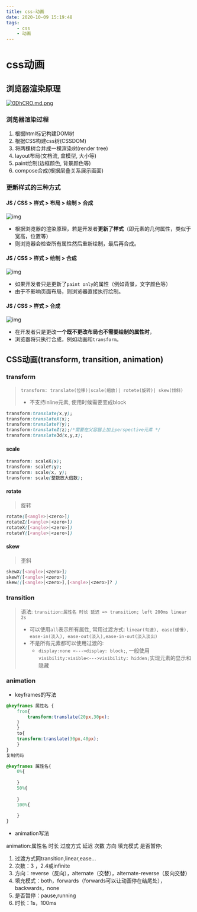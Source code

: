 ```yaml
---
title: css-动画
date: 2020-10-09 15:19:48
tags: 
	- css
	- 动画
---
```


# css动画

## 浏览器渲染原理

[![0DhCRO.md.png](https://s1.ax1x.com/2020/10/09/0DhCRO.md.png)](https://imgchr.com/i/0DhCRO)

### 浏览器渲染过程

1. 根据html标记构建DOM树
2. 根据CSS构建css树(CSSDOM)
3. 将两棵树合并成一棵渲染树(render tree)
4. layout布局(文档流, 盒模型, 大小等)
5. paint绘制(边框颜色, 背景颜色等)
6. compose合成(根据层叠关系展示画面)

### 更新样式的三种方式

#### JS / CSS > 样式 > 布局 > 绘制 > 合成



![img](https://user-gold-cdn.xitu.io/2020/5/4/171dde4a96e82fe1?imageView2/0/w/1280/h/960/format/webp/ignore-error/1)

- 根据浏览器的渲染原理，若是开发者**更新了样式**（即元素的几何属性，类似于宽高，位置等）
- 则浏览器会检查所有属性然后重新绘制，最后再合成。



#### JS / CSS > 样式 > 绘制 > 合成



![img](https://user-gold-cdn.xitu.io/2020/5/4/171dde4fe149e0a2?imageView2/0/w/1280/h/960/format/webp/ignore-error/1)

- 如果开发者只是更新了`paint only`的属性（例如背景，文字颜色等）
- 由于不影响页面布局，则浏览器直接执行绘制。



#### JS / CSS > 样式 > 合成



![img](https://user-gold-cdn.xitu.io/2020/5/4/171dde5405781ebe?imageView2/0/w/1280/h/960/format/webp/ignore-error/1)

- 在开发者只是更改**一个既不更改布局也不需要绘制的属性时**，
- 浏览器将只执行合成，例如动画和`transform`。

## CSS动画(transform, transition, animation)

### transform

> `transform: translate(位移)|scale(缩放)| rotete(旋转)| skew(倾斜)`
>
> - 不支持inline元素, 使用时候需要变成block

```css
transform:translate(x,y);
transform:translateX(x);
transform:translateY(y);
transform:translateZ(z);/*需要在父容器上加上perspective元素 */
transform:translate3d(x,y,z);
```



#### scale

```css
transform: scaleX(x);
transform: scaleY(y);
transform: scale(x, y);
transform: scale(整数放大倍数);
```

#### rotate

> 旋转

```css
rotate([<angle>|<zero>])
rotateZ([<angle>|<zero>])
rotateX([<angle>|<zero>])
rotateY([<angle>|<zero>])
```



#### skew

> 歪斜

```css
skewX([<angle>|<zero>])
skewY([<angle>|<zero>])
skew(([<angle>|<zero>],[<angle>|<zero>]? )
```



### transition

> 语法: `transition:属性名 时长 延迟 => transition; left 200ms linear 2s`
>
> - 可以使用`all`表示所有属性, 常用过渡方式: `linear(匀速), ease(缓慢), ease-in(淡入), ease-out(淡入),ease-in-out(淡入淡出)`
> - 不是所有元素都可以使用过渡的: 
>   - `display:none <--->display: block;`, 一般使用`visibility:visible<--->visibility: hidden;`实现元素的显示和隐藏



### animation

- keyframes的写法

```css
@keyframes 属性名 {
    from{
        transform:translate(20px,30px);
    }
    }
    to{
    transform:translate(30px,40px);
    }
}
复制代码
```

```css
@keyframes 属性名{
    0%{
        
    }
    50%{
        
    }
    100%{
        
    }
}
```

- animation写法

animation:属性名 时长 过度方式 延迟 次数 方向 填充模式 是否暂停;

1. 过渡方式同transition,linear,ease...
2. 次数：3 ，2.4或infinite
3. 方向：reverse（反向），alternate（交替），alternate-reverse（反向交替）
4. 填充模式：both，forwards（forwards可以让动画停在结尾处），backwards，none
5. 是否暂停：pause,running
6. 时长：1s，100ms















